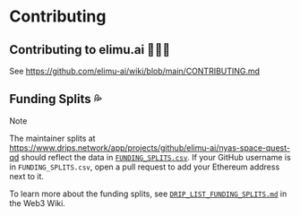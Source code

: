 # Contributing

## Contributing to elimu.ai 👩🏽‍💻

See https://github.com/elimu-ai/wiki/blob/main/CONTRIBUTING.md

## Funding Splits 💦

> [!NOTE]
> The maintainer splits at https://www.drips.network/app/projects/github/elimu-ai/nyas-space-quest-qd should reflect the data in [`FUNDING_SPLITS.csv`](FUNDING_SPLITS.csv). If your GitHub username is in `FUNDING_SPLITS.csv`, open a pull request to add your Ethereum address next to it.

To learn more about the funding splits, see [`DRIP_LIST_FUNDING_SPLITS.md`](https://github.com/elimu-ai/web3-wiki/blob/main/DRIP_LIST_FUNDING_SPLITS.md) in the Web3 Wiki.
